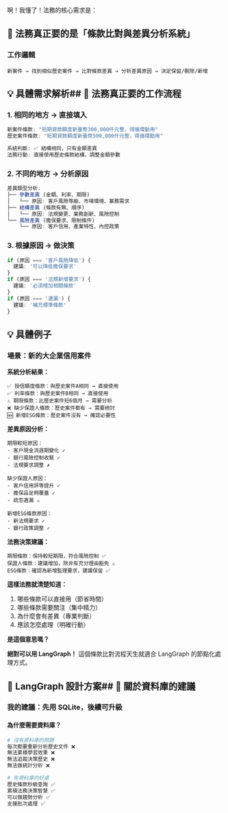 啊！我懂了！法務的核心需求是：

## 🎯 **法務真正要的是「條款比對與差異分析系統」**

### **工作邏輯**
```
新案件 → 找到相似歷史案件 → 比對條款差異 → 分析差異原因 → 決定保留/刪除/新增
```

## 💡 **具體需求解析**## 🎯 **法務真正要的工作流程**

### **1. 相同的地方 → 直接填入**
```typescript
新案件條款: "短期貸款額度新臺幣300,000仟元整，得循環動用"
歷史案件條款: "短期貸款額度新臺幣500,000仟元整，得循環動用"

系統判斷: ✅ 結構相同，只有金額差異
法務行動: 直接使用歷史條款結構，調整金額參數
```

### **2. 不同的地方 → 分析原因**
```typescript
差異類型分析:
├── 參數差異 (金額、利率、期限)
│   └── 原因: 客戶風險等級、市場環境、業務需求
├── 結構差異 (條款有無、順序)  
│   └── 原因: 法規變更、業務創新、風險控制
└── 風險差異 (擔保要求、限制條件)
    └── 原因: 客戶信用、產業特性、內控政策
```

### **3. 根據原因 → 做決策**
```typescript
if (原因 === '客戶風險降低') {
  建議: '可以降低擔保要求'
}
if (原因 === '法規新增要求') {
  建議: '必須增加相關條款'  
}
if (原因 === '遺漏') {
  建議: '補充標準條款'
}
```

## 💡 **具體例子**

### **場景：新的大企業信用案件**

**系統分析結果：**
```
✅ 授信額度條款：與歷史案件A相同 → 直接使用
✅ 利率條款：與歷史案件B相同 → 直接使用  
⚠️ 期限條款：比歷史案件短6個月 → 需要分析
❌ 缺少保證人條款：歷史案件都有 → 需要檢討
🆕 新增ESG條款：歷史案件沒有 → 確認必要性
```

**差異原因分析：**
```
期限較短原因：
- 客戶現金流週期變化 ✓
- 銀行風險控制收緊 ✓  
- 法規要求調整 ✗

缺少保證人原因：
- 客戶信用評等提升 ✓
- 擔保品足夠覆蓋 ✓
- 疏忽遺漏 ⚠️

新增ESG條款原因：
- 新法規要求 ✓
- 銀行政策調整 ✓
```

**法務決策建議：**
```
期限條款：保持較短期限，符合風險控制 ✅
保證人條款：建議增加，除非有充分理由豁免 ⚠️
ESG條款：確認為新增監理要求，建議保留 ✅
```

**這樣法務就清楚知道：**
1. 哪些條款可以直接用（節省時間）
2. 哪些條款需要關注（集中精力）  
3. 為什麼會有差異（專業判斷）
4. 應該怎麼處理（明確行動）

**是這個意思嗎？**

**絕對可以用 LangGraph！** 這個條款比對流程天生就適合 LangGraph 的節點化處理方式。

## 🚀 **LangGraph 設計方案**## 💾 **關於資料庫的建議**

### **我的建議：先用 SQLite，後續可升級**

#### **為什麼需要資料庫？**
```python
# 沒有資料庫的問題
每次都要重新分析歷史文件 ❌
無法累積學習效果 ❌  
無法追蹤決策歷史 ❌
無法做統計分析 ❌

# 有資料庫的好處
歷史條款秒級查詢 ✅
累積法務決策智慧 ✅
可以做趨勢分析 ✅
支援批次處理 ✅
```